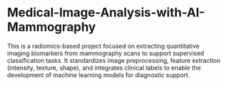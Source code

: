 # Medical-Image-Analysis-with-AI-Mammography
This is a radiomics-based project focused on extracting quantitative imaging biomarkers from mammography scans to support supervised classification tasks. It standardizes image preprocessing, feature extraction (intensity, texture, shape), and integrates clinical labels to enable the development of machine learning models for diagnostic support.
